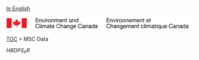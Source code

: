 [In English](geomet-hrdps_en.md)

![ECCC logo](../../img_eccc-logo.png)

[TOC](../geomet-hrdps_fr.md) > MSC Data


$HRDPS_FR$
